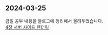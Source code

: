 ## 2024-03-25

금일 공부 내용을 블로그에 정리해서 올려두었습니다.    
[4장 서버 사이드 렌더링](https://inblog.ai/luke/4%EC%9E%A5-%EC%84%9C%EB%B2%84-%EC%82%AC%EC%9D%B4%EB%93%9C-%EB%A0%8C%EB%8D%94%EB%A7%81-1-17946?traffic_type=internal)
